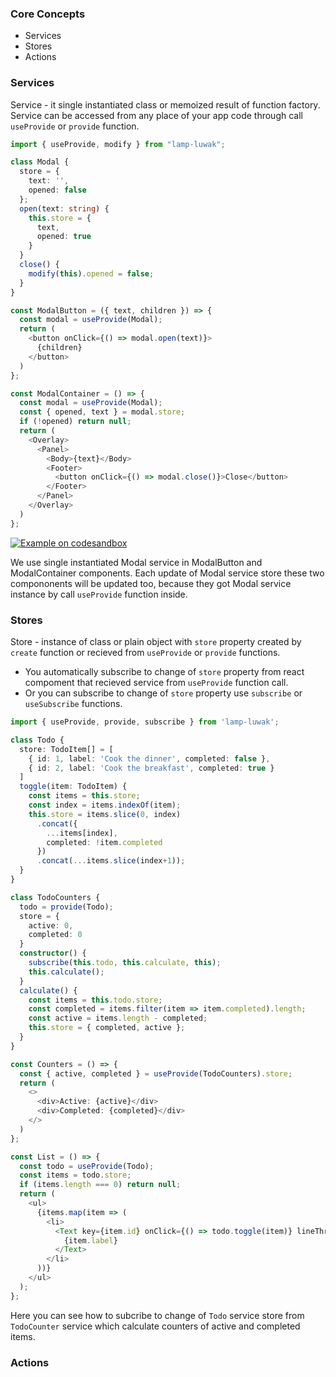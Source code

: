 ### Core Concepts

- Services
- Stores
- Actions

### Services

Service - it single instantiated class or memoized result of function factory. Service can be accessed from any place of your app code through call `useProvide` or `provide` function.

```typescript
import { useProvide, modify } from "lamp-luwak";

class Modal {
  store = {
    text: '',
    opened: false
  };
  open(text: string) {
    this.store = {
      text,
      opened: true
    }
  }
  close() {
    modify(this).opened = false;
  }
}

const ModalButton = ({ text, children }) => {
  const modal = useProvide(Modal);
  return (
    <button onClick={() => modal.open(text)}>
      {children}
    </button>
  )
};

const ModalContainer = () => {
  const modal = useProvide(Modal);
  const { opened, text } = modal.store;
  if (!opened) return null;
  return (
    <Overlay>
      <Panel>
        <Body>{text}</Body>
        <Footer>
          <button onClick={() => modal.close()}>Close</button>
        </Footer>
      </Panel>
    </Overlay>
  )
};
```
[![Example on codesandbox](https://codesandbox.io/static/img/play-codesandbox.svg)](https://codesandbox.io/s/github/betula/lamp-luwak/tree/master/docs/code/modal)

We use single instantiated Modal service in ModalButton and ModalContainer components. Each update of Modal service store these two compononents will be updated too, because they got Modal service instance by call `useProvide` function inside.

### Stores

Store - instance of class or plain object with `store` property created by `create` function or recieved from `useProvide` or `provide` functions.
- You automatically subscribe to change of `store` property from react compoment that recieved service from `useProvide` function call.
- Or you can subscribe to change of `store` property use `subscribe` or `useSubscribe` functions.

```typescript
import { useProvide, provide, subscribe } from 'lamp-luwak';

class Todo {
  store: TodoItem[] = [
    { id: 1, label: 'Cook the dinner', completed: false },
    { id: 2, label: 'Cook the breakfast', completed: true }
  ]
  toggle(item: TodoItem) {
    const items = this.store;
    const index = items.indexOf(item);
    this.store = items.slice(0, index)
      .concat({
        ...items[index],
        completed: !item.completed
      })
      .concat(...items.slice(index+1));
  }
}

class TodoCounters {
  todo = provide(Todo);
  store = {
    active: 0,
    completed: 0
  }
  constructor() {
    subscribe(this.todo, this.calculate, this);
    this.calculate();
  }
  calculate() {
    const items = this.todo.store;
    const completed = items.filter(item => item.completed).length;
    const active = items.length - completed;
    this.store = { completed, active };
  }
}

const Counters = () => {
  const { active, completed } = useProvide(TodoCounters).store;
  return (
    <>
      <div>Active: {active}</div>
      <div>Completed: {completed}</div>
    </>
  )
};

const List = () => {
  const todo = useProvide(Todo);
  const items = todo.store;
  if (items.length === 0) return null;
  return (
    <ul>
      {items.map(item => (
        <li>
          <Text key={item.id} onClick={() => todo.toggle(item)} lineThrough={item.completed}>
            {item.label}
          </Text>
        </li>
      ))}
    </ul>
  );
};
```

Here you can see how to subcribe to change of `Todo` service store from `TodoCounter` service which calculate counters of active and completed items.

### Actions
